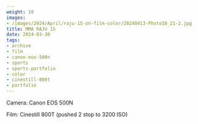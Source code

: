 ```yaml
---
weight: 10
images:
- /images/2024/April/raju-15-on-film-color/20240413-Photo18_21-2.jpg
title: MMA RAJU 15
date: 2024-03-30
tags:
- archive
- film
- canon-eos-500n
- sports
- sports-portfolio
- color
- cinestill-800t
- portfolio
---
```


Camera: Canon EOS 500N

Film: Cinestill 800T (pushed 2 stop to 3200 ISO)